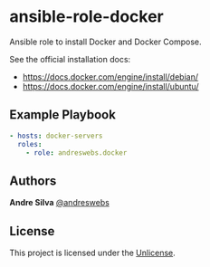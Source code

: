 # ansible-role-docker

Ansible role to install Docker and Docker Compose.

See the official installation docs:

- <https://docs.docker.com/engine/install/debian/>
- <https://docs.docker.com/engine/install/ubuntu/>

## Example Playbook

```yaml
- hosts: docker-servers
  roles:
    - role: andreswebs.docker
```

## Authors

**Andre Silva** [@andreswebs](https://github.com/andreswebs)

## License

This project is licensed under the [Unlicense](UNLICENSE).
